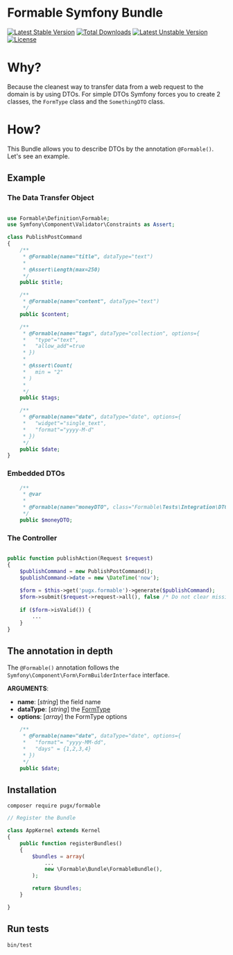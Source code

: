 # Formable Symfony Bundle

[![Latest Stable Version](https://poser.pugx.org/trt/formable/v/stable)](https://packagist.org/packages/trt/formable) [![Total Downloads](https://poser.pugx.org/trt/formable/downloads)](https://packagist.org/packages/trt/formable) [![Latest Unstable Version](https://poser.pugx.org/trt/formable/v/unstable)](https://packagist.org/packages/trt/formable) [![License](https://poser.pugx.org/trt/formable/license)](https://packagist.org/packages/trt/formable)

# Why?

Because the cleanest way to transfer data from a web request to the domain is by using DTOs. 
For simple DTOs Symfony forces you to create 2 classes, the `FormType` class and the `SomethingDTO` class.

# How?

This Bundle allows you to describe DTOs by the annotation `@Formable()`. Let's see an example. 

## Example

### The Data Transfer Object

```php

use Formable\Definition\Formable;
use Symfony\Component\Validator\Constraints as Assert;

class PublishPostCommand
{
    /**
     * @Formable(name="title", dataType="text")
     *
     * @Assert\Length(max=250)
     */
    public $title;

    /**
     * @Formable(name="content", dataType="text")
     */
    public $content;

    /**
     * @Formable(name="tags", dataType="collection", options={
     *   "type"="text",
     *   "allow_add"=true
     * })
     *
     * @Assert\Count(
     *   min = "2"
     * )
     *
     */
    public $tags;

    /**
     * @Formable(name="date", dataType="date", options={
     *   "widget"="single_text",
     *   "format"="yyyy-M-d"
     * })
     */
    public $date;
}

```

### Embedded DTOs

```php
    /**
     * @var
     *
     * @Formable(name="moneyDTO", class="Formable\Tests\Integration\DTOs\TestMoneyDTO")
     */
    public $moneyDTO;
```


### The Controller

```php

public function publishAction(Request $request)
{
    $publishCommand = new PublishPostCommand();
    $publishCommand->date = new \DateTime('now');
    
    $form = $this->get('pugx.formable')->generate($publishCommand);
    $form->submit($request->request->all(), false /* Do not clear missing data */);
    
    if ($form->isValid()) {
        ...
    }
}
```
## The annotation in depth

The `@Formable()` annotation follows the `Symfony\Component\Form\FormBuilderInterface` interface.


**ARGUMENTS**: 

- **name**: [_string_] the field name
- **dataType**: [_string_] the [FormType](http://symfony.com/doc/current/reference/forms/types.html)
- **options**: [_array_] the FormType options

```php
    /**
     * @Formable(name="date", dataType="date", options={
     *   "format"= "yyyy-MM-dd",
     *   "days" = {1,2,3,4}
     * })
     */
    public $date;
```

## Installation
 
`composer require pugx/formable`

```php
// Register the Bundle

class AppKernel extends Kernel
{
    public function registerBundles()
    {
        $bundles = array(
            ...
            new \Formable\Bundle\FormableBundle(),
        );

        return $bundles;
    }

}
```

## Run tests

`bin/test`